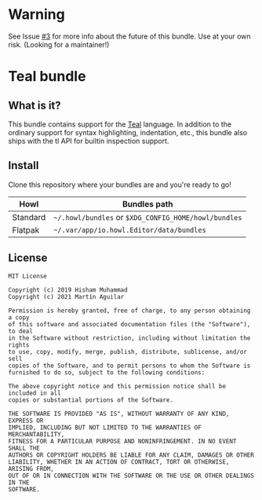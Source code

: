 # Warning

See Issue [#3](https://github.com/ghsttwn/howl-teal/issues/3) for more info about the future of this bundle. Use at your own risk. (Looking for a maintainer!)

# Teal bundle

## What is it?

This bundle contains support for the [Teal](https://github.com/teal-language/tl) language. In addition to the ordinary
support for syntax highlighting, indentation, etc., this bundle also ships with the tl API for builtin inspection
support.

## Install

Clone this repository where your bundles are and you're ready to go!

| Howl     | Bundles path                                         |
| -------- |----------------------------------------------------- |
| Standard | `~/.howl/bundles` or `$XDG_CONFIG_HOME/howl/bundles` |
| Flatpak  | `~/.var/app/io.howl.Editor/data/bundles`             |

## License

```
MIT License

Copyright (c) 2019 Hisham Muhammad
Copyright (c) 2021 Martín Aguilar

Permission is hereby granted, free of charge, to any person obtaining a copy
of this software and associated documentation files (the "Software"), to deal
in the Software without restriction, including without limitation the rights
to use, copy, modify, merge, publish, distribute, sublicense, and/or sell
copies of the Software, and to permit persons to whom the Software is
furnished to do so, subject to the following conditions:

The above copyright notice and this permission notice shall be included in all
copies or substantial portions of the Software.

THE SOFTWARE IS PROVIDED "AS IS", WITHOUT WARRANTY OF ANY KIND, EXPRESS OR
IMPLIED, INCLUDING BUT NOT LIMITED TO THE WARRANTIES OF MERCHANTABILITY,
FITNESS FOR A PARTICULAR PURPOSE AND NONINFRINGEMENT. IN NO EVENT SHALL THE
AUTHORS OR COPYRIGHT HOLDERS BE LIABLE FOR ANY CLAIM, DAMAGES OR OTHER
LIABILITY, WHETHER IN AN ACTION OF CONTRACT, TORT OR OTHERWISE, ARISING FROM,
OUT OF OR IN CONNECTION WITH THE SOFTWARE OR THE USE OR OTHER DEALINGS IN THE
SOFTWARE.

```
